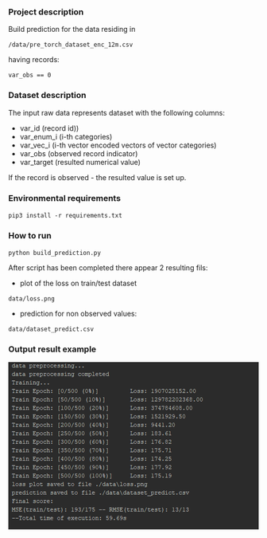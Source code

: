 ### Project description

Build prediction for the data residing in
```
/data/pre_torch_dataset_enc_12m.csv 
```
having records:
```
var_obs == 0
```

### Dataset description
The input raw data represents dataset with the
following columns:
  * var_id (record id))
  * var_enum_i (i-th categories)
  * var_vec_i (i-th vector encoded vectors of vector categories)
  * var_obs (observed record indicator)
  * var_target (resulted numerical value)

If the record is observed - the resulted value is set up.

### Environmental requirements
```console
pip3 install -r requirements.txt
```

### How to run
```console
python build_prediction.py
```

After script has been completed there appear 2 resulting fils:
  * plot of the loss on train/test dataset
  ```console
  data/loss.png
  ```
  * prediction for non observed values:
  ```console
  data/dataset_predict.csv
  ```
  
### Output result example

![Terminal](./output_example_snapshot.png "Terminal")
